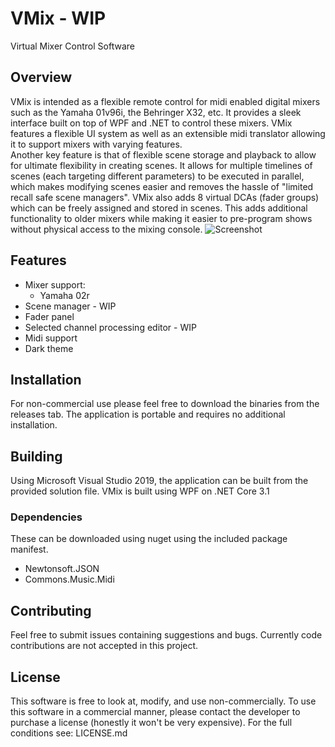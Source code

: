
# VMix - WIP
Virtual Mixer Control Software
## Overview
VMix is intended as a flexible remote control for midi enabled digital mixers such as the Yamaha 01v96i, the Behringer X32, etc. It provides a sleek interface built on top of WPF and .NET to control these mixers. VMix features a flexible UI system as well as an extensible midi translator allowing it to support mixers with varying features.  
Another key feature is that of flexible scene storage and playback to allow for ultimate flexibility in creating scenes. It allows for multiple timelines of scenes (each targeting different parameters) to be executed in parallel, which makes modifying scenes easier and removes the hassle of "limited recall safe scene managers".
VMix also adds 8 virtual DCAs (fader groups) which can be freely assigned and stored in scenes. This adds additional functionality to older mixers while making it easier to pre-program shows without physical access to the mixing console.
![Screenshot](https://github.com/space928/VMix/raw/master/VMix%20Main.png)
## Features
 - Mixer support:
   - Yamaha 02r
 - Scene manager - WIP
 - Fader panel
 - Selected channel processing editor - WIP
 - Midi support
 - Dark theme
## Installation
For non-commercial use please feel free to download the binaries from the releases tab. The application is portable and requires no additional installation.
## Building
Using Microsoft Visual Studio 2019, the application can be built from the provided solution file.
VMix is built using WPF on .NET Core 3.1
### Dependencies
These can be downloaded using nuget using the included package manifest.
  - Newtonsoft.JSON
  - Commons.Music.Midi
## Contributing
Feel free to submit issues containing suggestions and bugs.
Currently code contributions are not accepted in this project.
## License
This software is free to look at, modify, and use non-commercially. To use this software in a commercial manner, please contact the developer to purchase a license (honestly it won't be very expensive).
For the full conditions see: LICENSE.md
